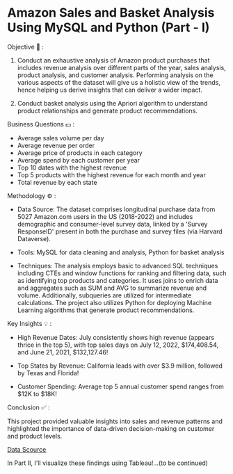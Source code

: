 # Amazon Sales and Basket Analysis Using MySQL and Python (Part - I)
Objective 🎯 : 

1. Conduct an exhaustive analysis of Amazon product purchases that includes revenue analysis over different parts of the year, sales analysis, product analysis, and customer analysis. Performing analysis on the various aspects of the dataset will give us a holistic view of the trends,  hence helping us derive insights that can deliver a wider impact.

2. Conduct basket analysis using the Apriori algorithm to understand product relationships and generate product recommendations.

Business Questions 💵 :

- Average sales volume per day
- Average revenue per order
- Average price of products in each category
- Average spend by each customer per year
- Top 10 dates with the highest revenue
- Top 5 products with the highest revenue for each month and year
- Total revenue by each state

Methodology ⚙ :

- Data Source: The dataset comprises longitudinal purchase data from 5027 Amazon.com users in the US (2018-2022) and includes demographic and consumer-level survey data, linked by a 'Survey ResponseID' present in both the purchase and survey files (via Harvard Dataverse).

- Tools: MySQL for data cleaning and analysis, Python for basket analysis

- Techniques: The analysis employs basic to advanced SQL techniques including CTEs and window functions for ranking and filtering data, such as identifying top products and categories. It uses joins to enrich data and aggregates such as SUM and AVG to summarize revenue and volume. Additionally, subqueries are utilized for intermediate calculations. The project also utilizes Python for deploying Machine Learning algorithms that generate product recommendations.

Key Insights 💡 :

- High Revenue Dates: July consistently shows high revenue (appears thrice in the top 5), with top sales days on July 12, 2022, $174,408.54, and June 21, 2021, $132,127.46!

- Top States by Revenue: California leads with over $3.9 million, followed by Texas and Florida!

- Customer Spending: Average top 5 annual customer spend ranges from $12K to $18K!

Conclusion ✅ : 

This project provided valuable insights into sales and revenue patterns and highlighted the importance of data-driven decision-making on customer and product levels.

[Data Scource](https://dataverse.harvard.edu/dataset.xhtml?persistentId=doi:10.7910/DVN/YGLYDY)

In Part II, I'll visualize these findings using Tableau!...(to be continued)
